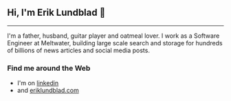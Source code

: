 ## Hi, I'm Erik Lundblad 👋
---
I'm a father, husband, guitar player and oatmeal lover. I work as a Software Engineer at Meltwater, building large scale search and storage for hundreds of billions of news articles and social media posts.

### Find me around the Web
- I'm on [linkedin](https://linkedin.com/eriklundblad)
- and [eriklundblad.com](https://www.eriklundblad.com)
